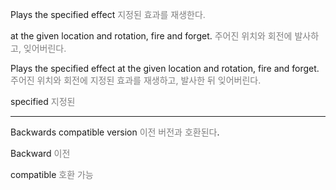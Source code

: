 Plays the specified effect
<span style="color:rgb(125, 125, 125)">지정된 효과를 재생한다.</span>

at the given location and rotation, fire and forget.
<span style="color:rgb(125, 125, 125)">주어진 위치와 회전에 발사하고, 잊어버린다.</span>

Plays the specified effect at the given location and rotation, fire and forget.
<span style="color:rgb(125, 125, 125)">주어진 위치와 회전에 지정된 효과를 재생하고, 발사한 뒤 잊어버린다.</span>

specified 
<span style="color:rgb(125, 125, 125)">지정된</span>

---
Backwards compatible version
<span style="color:rgb(125, 125, 125)">이전 버전과 호환된다</span>.

Backward
<span style="color:rgb(125, 125, 125)">이전</span>

compatible 
<span style="color:rgb(125, 125, 125)">호환 가능</span> 